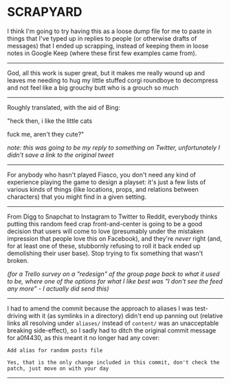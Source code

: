 # SCRAPYARD #

I think I'm going to try having this as a loose dump file for me to paste in things that I've typed up in replies to people (or otherwise drafts of messages) that I ended up scrapping, instead of keeping them in loose notes in Google Keep (where these first few examples came from).

---

God, all this work is super great, but it makes me really wound up and leaves me needing to hug my little stuffed corgi roundboye to decompress and not feel like a big grouchy butt who is a grouch so much

---

Roughly translated, with the aid of Bing:



"heck then, i like the little cats

fuck me, aren't they cute?"

*note: this was going to be my reply to something on Twitter, unfortunately I didn't save a link to the original tweet*

---

For anybody who hasn't played Fiasco, you don't need any kind of experience playing the game to design a playset: it's just a few lists of various kinds of things (like locations, props, and relations between characters) that you might find in a given setting.

---

From Digg to Snapchat to Instagram to Twitter to Reddit, everybody thinks putting this random feed crap front-and-center is going to be a good decision that users will come to love (presumably under the mistaken impression that people love this on Facebook), and they're *never* right (and, for at least one of these, stubbornly refusing to roll it back ended up demolishing their user base). Stop trying to fix something that wasn't broken.

*(for a Trello survey on a "redesign" of the group page back to what it used to be, where one of the options for what I like best was "I don't see the feed any more" - I actually did send this)*

---

I had to amend the commit because the approach to aliases I was test-driving with it (as symlinks in a directory) didn't end up panning out (relative links all resolving under `aliases/` instead of `content/` was an unacceptable breaking side-effect), so I sadly had to ditch the original commit message for a0f4430, as this meant it no longer had any cover:

    Add alias for random posts file

    Yes, that is the only change included in this commit, don't check the patch, just move on with your day

---
